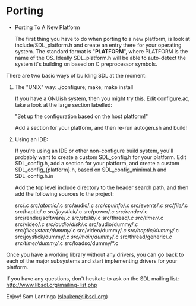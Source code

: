 Porting
=======

* Porting To A New Platform

  The first thing you have to do when porting to a new platform, is look at include/SDL_platform.h and create an entry there for your operating system. The standard format is "__PLATFORM__", where
  PLATFORM is the name of the OS. Ideally SDL_platform.h will be able to auto-detect the system it's building on based on C preprocessor symbols.

There are two basic ways of building SDL at the moment:

1. The "UNIX" way:  ./configure; make; make install

   If you have a GNUish system, then you might try this. Edit configure.ac, take a look at the large section labelled:

   "Set up the configuration based on the host platform!"

   Add a section for your platform, and then re-run autogen.sh and build!

2. Using an IDE:

   If you're using an IDE or other non-configure build system, you'll probably want to create a custom SDL_config.h for your platform. Edit SDL_config.h, add a section for your platform, and create a
   custom SDL_config_{platform}.h, based on SDL_config_minimal.h and SDL_config.h.in

   Add the top level include directory to the header search path, and then add the following sources to the project:

   src/*.c src/atomic/*.c src/audio/*.c src/cpuinfo/*.c src/events/*.c src/file/*.c src/haptic/*.c src/joystick/*.c src/power/*.c src/render/*.c src/render/software/*.c src/stdlib/*.c src/thread/*.c
   src/timer/*.c src/video/*.c src/audio/disk/*.c src/audio/dummy/*.c src/filesystem/dummy/*.c src/video/dummy/*.c src/haptic/dummy/*.c src/joystick/dummy/*.c src/main/dummy/*.c src/thread/generic/*.c
   src/timer/dummy/*.c src/loadso/dummy/*.c

Once you have a working library without any drivers, you can go back to each of the major subsystems and start implementing drivers for your platform.

If you have any questions, don't hesitate to ask on the SDL mailing list:
http://www.libsdl.org/mailing-list.php

Enjoy!
Sam Lantinga                (slouken@libsdl.org)

